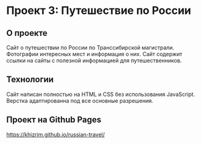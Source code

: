 # Проект 3: Путешествие по России

## О проекте
Сайт о путешествии по России по Транссибирской магистрали. Фотографии интересных мест и информация о них. Сайт содержит ссылки на сайты с полезной информацией для путешественников.

## Технологии
Сайт написан полностью на HTML и CSS без использования JavaScript. Верстка адаптированна под все основные разрешения.

## Проект на Github Pages
https://khizrim.github.io/russian-travel/
